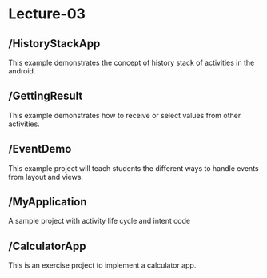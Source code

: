 # Lecture-03

  
## /HistoryStackApp 
 This example demonstrates the concept of history stack of activities in the android.
 
## /GettingResult 
 This example demonstrates how to receive or select values from other activities.
 
## /EventDemo
This example project will teach students the different ways to handle events from layout and views. 

## /MyApplication
A sample project with activity life cycle and intent code

## /CalculatorApp
  This is an exercise project to implement a calculator app.


  
